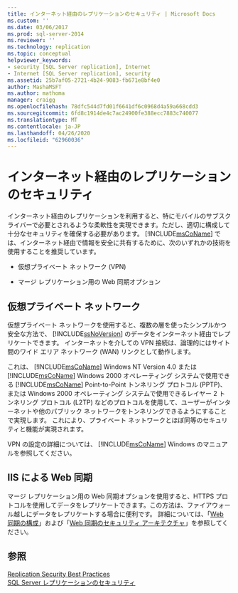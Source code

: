 ```yaml
---
title: インターネット経由のレプリケーションのセキュリティ | Microsoft Docs
ms.custom: ''
ms.date: 03/06/2017
ms.prod: sql-server-2014
ms.reviewer: ''
ms.technology: replication
ms.topic: conceptual
helpviewer_keywords:
- security [SQL Server replication], Internet
- Internet [SQL Server replication], security
ms.assetid: 25b7af05-2721-4b24-9083-fb671e8bf4e0
author: MashaMSFT
ms.author: mathoma
manager: craigg
ms.openlocfilehash: 78dfc544d7fd01f6641df6c0968d4a59a668cdd3
ms.sourcegitcommit: 6fd8c1914de4c7ac24900fe388ecc7883c740077
ms.translationtype: MT
ms.contentlocale: ja-JP
ms.lasthandoff: 04/26/2020
ms.locfileid: "62960036"
---
```

# <a name="securing-replication-over-the-internet"></a>インターネット経由のレプリケーションのセキュリティ
  インターネット経由のレプリケーションを利用すると、特にモバイルのサブスクライバーで必要とされるような柔軟性を実現できます。ただし、適切に構成して十分なセキュリティを確保する必要があります。 [!INCLUDE[msCoName](../../../includes/msconame-md.md)] では、インターネット経由で情報を安全に共有するために、次のいずれかの技術を使用することを推奨しています。  
  
-   仮想プライベート ネットワーク (VPN)  
  
-   マージ レプリケーション用の Web 同期オプション  
  
## <a name="virtual-private-network"></a>仮想プライベート ネットワーク  
 仮想プライベート ネットワークを使用すると、複数の層を使ったシンプルかつ安全な方法で、 [!INCLUDE[ssNoVersion](../../../includes/ssnoversion-md.md)] のデータをインターネット経由でレプリケートできます。 インターネットを介しての VPN 接続は、論理的にはサイト間のワイド エリア ネットワーク (WAN) リンクとして動作します。  
  
 これは、 [!INCLUDE[msCoName](../../../includes/msconame-md.md)] Windows&#xA0;NT Version&#xA0;4.0 または [!INCLUDE[msCoName](../../../includes/msconame-md.md)] Windows&#xA0;2000 オペレーティング システムで使用できる [!INCLUDE[msCoName](../../../includes/msconame-md.md)] Point-to-Point トンネリング プロトコル (PPTP)、または Windows&#xA0;2000 オペレーティング システムで使用できるレイヤー 2 トンネリング プロトコル (L2TP) などのプロトコルを使用して、ユーザーがインターネットや他のパブリック ネットワークをトンネリングできるようにすることで実現します。 これにより、プライベート ネットワークとほぼ同等のセキュリティと機能が実現されます。  
  
 VPN の設定の詳細については、 [!INCLUDE[msCoName](../../../includes/msconame-md.md)] Windows のマニュアルを参照してください。  
  
## <a name="web-synchronization-through-iis"></a>IIS による Web 同期  
 マージ レプリケーション用の Web 同期オプションを使用すると、HTTPS プロトコルを使用してデータをレプリケートできます。この方法は、ファイアウォール越しにデータをレプリケートする場合に便利です。 詳細については、「[Web 同期の構成](../configure-web-synchronization.md)」および「[Web 同期のセキュリティ アーキテクチャ](security-architecture-for-web-synchronization.md)」を参照してください。  
  
## <a name="see-also"></a>参照  
 [Replication Security Best Practices](replication-security-best-practices.md)   
 [SQL Server レプリケーションのセキュリティ](view-and-modify-replication-security-settings.md)  
  
  
